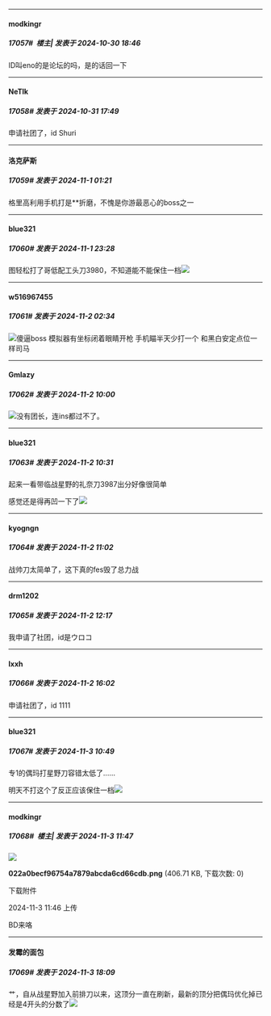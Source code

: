 ﻿
*****

####  modkingr  
##### 17057#         楼主| 发表于 2024-10-30 18:46

ID叫eno的是论坛的吗，是的话回一下


*****

####  NeTlk  
##### 17058#       发表于 2024-10-31 17:49

申请社团了，id Shuri


*****

####  洛克萨斯  
##### 17059#       发表于 2024-11-1 01:21

格里高利用手机打是**折磨，不愧是你游最恶心的boss之一


*****

####  blue321  
##### 17060#       发表于 2024-11-1 23:28

图轻松打了哥低配工头刀3980，不知道能不能保住一档<img src="https://static.saraba1st.com/image/smiley/face2017/068.png" referrerpolicy="no-referrer">


*****

####  w516967455  
##### 17061#       发表于 2024-11-2 02:34

<img src="https://static.saraba1st.com/image/smiley/face2017/049.png" referrerpolicy="no-referrer">傻逼boss 模拟器有坐标闭着眼睛开枪 手机瞄半天少打一个 和黑白安定点位一样司马 


*****

####  Gmlazy  
##### 17062#       发表于 2024-11-2 10:00

<img src="https://static.saraba1st.com/image/smiley/face2017/135.png" referrerpolicy="no-referrer">没有团长，连ins都过不了。


*****

####  blue321  
##### 17063#       发表于 2024-11-2 10:31

起来一看带临战星野的礼奈刀3987出分好像很简单

感觉还是得再凹一下了<img src="https://static.saraba1st.com/image/smiley/face2017/068.png" referrerpolicy="no-referrer">


*****

####  kyogngn  
##### 17064#       发表于 2024-11-2 11:02

战帅刀太简单了，这下真的fes毁了总力战


*****

####  drm1202  
##### 17065#       发表于 2024-11-2 12:17

我申请了社团，id是ウロコ


*****

####  lxxh  
##### 17066#       发表于 2024-11-2 16:02

申请社团了，id 1111


*****

####  blue321  
##### 17067#       发表于 2024-11-3 10:49

专1的偶玛打星野刀容错太低了……

明天不打这个了反正应该保住一档<img src="https://static.saraba1st.com/image/smiley/face2017/068.png" referrerpolicy="no-referrer">


*****

####  modkingr  
##### 17068#         楼主| 发表于 2024-11-3 11:47

<img src="https://img.saraba1st.com/forum/202411/03/114655y5cyc4wfp4mzfpz6.png" referrerpolicy="no-referrer">

<strong>022a0becf96754a7879abcda6cd66cdb.png</strong> (406.71 KB, 下载次数: 0)

下载附件

2024-11-3 11:46 上传

BD来咯


*****

####  发霉的面包  
##### 17069#       发表于 2024-11-3 18:09

艹，自从战星野加入前排刀以来，这顶分一直在刷新，最新的顶分把偶玛优化掉已经是4开头的分数了<img src="https://static.saraba1st.com/image/smiley/face2017/068.png" referrerpolicy="no-referrer">

